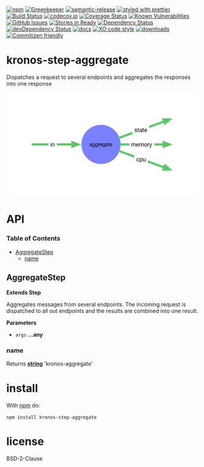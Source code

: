 [![npm](https://img.shields.io/npm/v/kronos-step-aggregate.svg)](https://www.npmjs.com/package/kronos-step-aggregate)
[![Greenkeeper](https://badges.greenkeeper.io/Kronos-Integration/kronos-step-aggregate.svg)](https://greenkeeper.io/)
[![semantic-release](https://img.shields.io/badge/%20%20%F0%9F%93%A6%F0%9F%9A%80-semantic--release-e10079.svg)](https://github.com/Kronos-Integration/kronos-step-aggregate)
[![styled with prettier](https://img.shields.io/badge/styled_with-prettier-ff69b4.svg)](https://github.com/prettier/prettier)
[![Build Status](https://secure.travis-ci.org/Kronos-Integration/kronos-step-aggregate.png)](http://travis-ci.org/Kronos-Integration/kronos-step-aggregate)
[![codecov.io](http://codecov.io/github/Kronos-Integration/kronos-step-aggregate/coverage.svg?branch=master)](http://codecov.io/github/Kronos-Integration/kronos-step-aggregate?branch=master)
[![Coverage Status](https://coveralls.io/repos/Kronos-Integration/kronos-step-aggregate/badge.svg)](https://coveralls.io/r/Kronos-Integration/kronos-step-aggregate)
[![Known Vulnerabilities](https://snyk.io/test/github/Kronos-Integration/kronos-step-aggregate/badge.svg)](https://snyk.io/test/github/Kronos-Integration/kronos-step-aggregate)
[![GitHub Issues](https://img.shields.io/github/issues/Kronos-Integration/kronos-step-aggregate.svg?style=flat-square)](https://github.com/Kronos-Integration/kronos-step-aggregate/issues)
[![Stories in Ready](https://badge.waffle.io/Kronos-Integration/kronos-step-aggregate.svg?label=ready&title=Ready)](http://waffle.io/Kronos-Integration/kronos-step-aggregate)
[![Dependency Status](https://david-dm.org/Kronos-Integration/kronos-step-aggregate.svg)](https://david-dm.org/Kronos-Integration/kronos-step-aggregate)
[![devDependency Status](https://david-dm.org/Kronos-Integration/kronos-step-aggregate/dev-status.svg)](https://david-dm.org/Kronos-Integration/kronos-step-aggregate#info=devDependencies)
[![docs](http://inch-ci.org/github/Kronos-Integration/kronos-step-aggregate.svg?branch=master)](http://inch-ci.org/github/Kronos-Integration/kronos-step-aggregate)
[![XO code style](https://img.shields.io/badge/code_style-XO-5ed9c7.svg)](https://github.com/sindresorhus/xo)
[![downloads](http://img.shields.io/npm/dm/kronos-step-aggregate.svg?style=flat-square)](https://npmjs.org/package/kronos-step-aggregate)
[![Commitizen friendly](https://img.shields.io/badge/commitizen-friendly-brightgreen.svg)](http://commitizen.github.io/cz-cli/)

# kronos-step-aggregate

Dispatches a request to several endpoints and aggregates the responses into one response

![data flow](doc/overview.png)

# API

<!-- Generated by documentation.js. Update this documentation by updating the source code. -->

### Table of Contents

-   [AggregateStep](#aggregatestep)
    -   [name](#name)

## AggregateStep

**Extends Step**

Aggregates messages from several endpoints.
The incoming request is dispatched to all out endpoints and the results
are combined into one result.

**Parameters**

-   `args` **...any** 

### name

Returns **[string](https://developer.mozilla.org/docs/Web/JavaScript/Reference/Global_Objects/String)** 'kronos-aggregate'

# install

With [npm](http://npmjs.org) do:

```shell
npm install kronos-step-aggregate
```

# license

BSD-2-Clause
